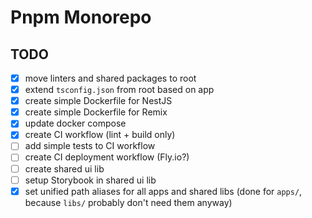 # Pnpm Monorepo

## TODO

- [x] move linters and shared packages to root
- [x] extend `tsconfig.json` from root based on app
- [x] create simple Dockerfile for NestJS
- [x] create simple Dockerfile for Remix
- [x] update docker compose
- [x] create CI workflow (lint + build only)
- [ ] add simple tests to CI workflow
- [ ] create CI deployment workflow (Fly.io?)
- [ ] create shared ui lib
- [ ] setup Storybook in shared ui lib
- [x] set unified path aliases for all apps and shared libs (done for `apps/`, because `libs/` probably don't need them anyway)
